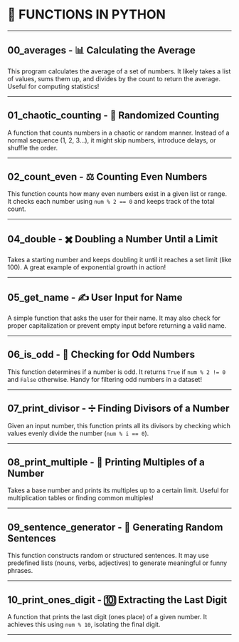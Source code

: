 # **🚀 FUNCTIONS IN PYTHON**  

---

## **00_averages - 📊 Calculating the Average**  
This program calculates the average of a set of numbers. It likely takes a list of values, sums them up, and divides by the count to return the average. Useful for computing statistics!  

---

## **01_chaotic_counting - 🔢 Randomized Counting**  
A function that counts numbers in a chaotic or random manner. Instead of a normal sequence (1, 2, 3...), it might skip numbers, introduce delays, or shuffle the order.  

---

## **02_count_even - ⚖️ Counting Even Numbers**  
This function counts how many even numbers exist in a given list or range. It checks each number using `num % 2 == 0` and keeps track of the total count.  

---

## **04_double - ✖️ Doubling a Number Until a Limit**  
Takes a starting number and keeps doubling it until it reaches a set limit (like 100). A great example of exponential growth in action!  

---

## **05_get_name - ✍️ User Input for Name**  
A simple function that asks the user for their name. It may also check for proper capitalization or prevent empty input before returning a valid name.  

---

## **06_is_odd - 🔄 Checking for Odd Numbers**  
This function determines if a number is odd. It returns `True` if `num % 2 != 0` and `False` otherwise. Handy for filtering odd numbers in a dataset!  

---

## **07_print_divisor - ➗ Finding Divisors of a Number**  
Given an input number, this function prints all its divisors by checking which values evenly divide the number (`num % i == 0`).  

---

## **08_print_multiple - 🔢 Printing Multiples of a Number**  
Takes a base number and prints its multiples up to a certain limit. Useful for multiplication tables or finding common multiples!  

---

## **09_sentence_generator - 📝 Generating Random Sentences**  
This function constructs random or structured sentences. It may use predefined lists (nouns, verbs, adjectives) to generate meaningful or funny phrases.  

---

## **10_print_ones_digit - 🔟 Extracting the Last Digit**  
A function that prints the last digit (ones place) of a given number. It achieves this using `num % 10`, isolating the final digit.  

---
